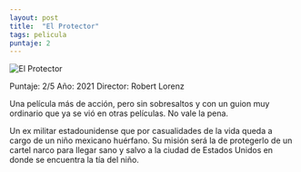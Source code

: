 ```yaml
---
layout: post
title:  "El Protector"
tags: pelicula
puntaje: 2
---
```




![El Protector](https://mx.web.img3.acsta.net/pictures/21/03/17/19/33/0560798.jpg)

Puntaje: 2/5 
Año: 2021
Director: Robert Lorenz

Una película más de acción, pero sin sobresaltos y con un guion muy ordinario que ya se vió en otras películas. No vale la pena.

Un ex militar estadounidense que por casualidades de la vida queda a cargo de un niño mexicano huérfano. Su misión será la de  protegerlo de un cartel narco para llegar sano y salvo a la ciudad de Estados Unidos en donde se encuentra la tía del niño.

